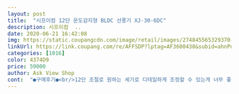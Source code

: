 ```yaml
---
layout: post 
title:  "시프이컴 12단 온도감지형 BLDC 선풍기 XJ-30-6DC" 
description: 시프이컴  ..
date: 2020-06-21 16:42:08 
img: https://static.coupangcdn.com/image/retail/images/274845565329370-21413dce-07e0-4734-a691-3f356cdedd6c.jpg 
linkUrl: https://link.coupang.com/re/AFFSDP?lptag=AF3600438&subid=ahnPublicAsk&pageKey=1540690733&itemId=2639080463&vendorItemId=70629942557&traceid=V0-113-7368721234d64f84 
categories: [1016] 
color: 4374D9 
price: 59000 
author: Ask View Shop 
cont:  "●구매후기●<br/>12단 조절로 원하는 세기로 디테일하게 조정할 수 있는게 너무 좋구요<br/>2중박스 포장으로 파손 1도 없이 안전하게 수령!<br/>가볍고 강력하고 편리한 선풍기!<br/>거북하지 않고 상쾌하게 느껴져요.<br/><br/>걱정을 했는데<br/>고민중이시라면 망설이지 마세요.<br/><br/>그동안 팬  사이즈가 커야만  시원할 줄 알았던<br/>그런 생각도 괜한 기우였네요.<br/>.<br/><br/>리모컨이 ㄹㅇ 너무 편합니다.<br/> 침대옆 책상다리에 붙여놓고 원격조종하는데 .<br/>.<br/> 넘나 편한거.<br/>.<br/><br/>바람은 어디선가 불어오는 소슬바람 같이 시원한데 선풍기가 뜰어진거 맞나 하고 팬을 확인 해 볼만큼<br/>선풍기를 어떤걸 사야하는 고민을 하고 계시는분이라면 강추입니다.<br/><br/>소음은 정ㅇ살 이런 선풍기가 다 있었나?하고 의구심이 들 정도여서<br/>아예 소음이 느껴지지 않고 바람이 대게 부드러워서<br/>앞으로 리모컨 없는 선풍기 못쓸거 같아요.<br/><br/>연장이나 도구없이 간편조립 가능해요.<br/><br/>이 가격에 3단 클래식한 선풍기보다 훨씬 강력하고 편한 선풍기! 추천합니다 :)<br/>이미지로만 봤을때보다 크기는 살짝 작아서 불안했는데<br/>정말 최고에요.<br/><br/>조립도 간단하고<br/>조립하고 전원연결! 작동! 강력한 바람에 불안은 순식간에 날아갔습니다<br/>최근까지 3엽날 일반 선풍기 사용하다가 몇년쓰니 힘도 없고 회전도 고장나서 새로 구매했습니다.<br/><br/>타이머도 8시간 세팅 가능해서 수면세팅하기도 좋습니다.<br/><br/>팬 사이즈 크지도 작지도 않으면서 팬의 두께도 얇고  심플한데  정말 시원합니다.<br/><br/>팬사이즈가 크지 않아서 시원하지 않을까봐  살짝<br/>" 
---
```

